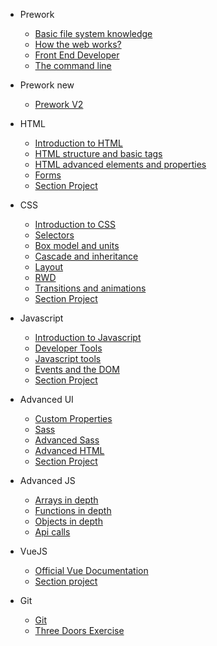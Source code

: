 * Prework
  * <a href="#/en/00_fundamentals?id=basic-file-system-knowledge">Basic file system knowledge</a>
  * <a href="#/en/00_fundamentals?id=how-the-web-works">How the web works?</a>
  * <a href="#/en/00_fundamentals?id=front-end-developer">Front End Developer</a>
  * <a href="#/en/00_fundamentals?id=the-command-line-or-terminal-interface">The command line</a>

* Prework new
  * <a href="#/en/Prework_v2?id=introduction">Prework V2</a>

* HTML
  * <a href="#/en/01_html?id=_01-introduction-to-html">Introduction to HTML</a>
  * <a href="#/en/01_html?id=_02-html-structure-and-basic-tags">HTML structure and basic tags</a>
  * <a href="#/en/01_html?id=_03-html-advanced-elements-and-properties">HTML advanced elements and properties</a>
  * <a href="#/en/01_html?id=_04-forms">Forms</a>
  * <a href="#/en/01_html?id=html-section-projects">Section Project</a>

* CSS
  * <a href="#/en/02_css?id=_01-introduction-to-css">Introduction to CSS</a>
  * <a href="#/en/02_css?id=_02-css-selectors">Selectors</a>
  * <a href="#/en/02_css?id=_03-css-box-model-and-units">Box model and units</a>
  * <a href="#/en/02_css?id=_04-css-cascade-and-inheritance">Cascade and inheritance</a>
  * <a href="#/en/02_css?id=_05-css-layout">Layout</a>
  * <a href="#/en/02_css?id=_06-css-responsive">RWD</a>
  * <a href="#/en/02_css?id=_07-css-transitions-and-animations">Transitions and animations</a>
  * <a href="#/en/02_css?id=css-section-project">Section Project</a>

* Javascript
  * <a href="#/en/03_javascript-beginner?id=_01-introduction-to-javascript">Introduction to Javascript</a>
  * <a href="#/en/03_javascript-beginner?id=_02-developer-tools">Developer Tools</a>
  * <a href="#/en/03_javascript-beginner?id=_03-javascript-tools">Javascript tools</a>
  * <a href="#/en/03_javascript-beginner?id=_04-events-and-the-dom">Events and the DOM</a>
  * <a href="#/en/03_javascript-beginner?id=basic-js-section-project">Section Project</a>

* Advanced UI
  * <a href="#/en/04_ui-advanced?id=_01-custom-properties">Custom Properties</a>
  * <a href="#/en/04_ui-advanced?id=_02-sass">Sass</a>
  * <a href="#/en/04_ui-advanced?id=_03-advanced-sass">Advanced Sass</a>
  * <a href="#/en/04_ui-advanced?id=_04-advanced-html">Advanced HTML</a>
  * <a href="#/en/04_ui-advanced?id=advanced-ui-project">Section Project</a>

* Advanced JS
  * <a href="#/en/05_javascript?id=_01-arrays-in-depth">Arrays in depth</a>
  * <a href="#/en/05_javascript?id=_02-functions-in-depth">Functions in depth</a>
  * <a href="#/en/05_javascript?id=_03-objects-in-depth">Objects in depth</a>
  * <a href="#/en/05_javascript?id=_04-api-calls">Api calls</a>

* VueJS
  * <a href="#/en/06_vueJS?id=_01-vuejs">Official Vue Documentation</a>
  * <a href="#/en/06_vueJS?id=vue-project">Section project</a>

* Git
  * <a href="#/en/07_git?id=git">Git</a>
  * <a href="#/en/07_git?id=three-doors-exercise">Three Doors Exercise</a>
